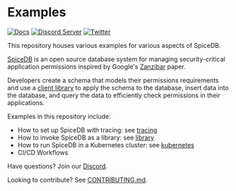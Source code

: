 # Examples

[![Docs](https://img.shields.io/badge/docs-authzed.com-%234B4B6C "Authzed Documentation")](https://docs.authzed.com)
[![Discord Server](https://img.shields.io/discord/844600078504951838?color=7289da&logo=discord "Discord Server")](https://discord.gg/jTysUaxXzM)
[![Twitter](https://img.shields.io/twitter/follow/authzed?color=%23179CF0&logo=twitter&style=flat-square "@authzed on Twitter")](https://twitter.com/authzed)

This repository houses various examples for various aspects of SpiceDB.

[SpiceDB] is an open source database system for managing security-critical application permissions inspired by Google's [Zanzibar] paper.

Developers create a schema that models their permissions requirements and use a [client library] to apply the schema to the database, insert data into the database, and query the data to efficiently check permissions in their applications.

[SpiceDB]: https://github.com/authzed/spicedb
[Zanzibar]: https://authzed.com/blog/what-is-zanzibar/
[client library]: https://github.com/orgs/authzed/repositories?q=client+library

Examples in this repository include:

- How to set up SpiceDB with tracing: see [tracing](./tracing)
- How to invoke SpiceDB as a library: see [library](./library)
- How to run SpiceDB in a Kubernetes cluster: see [kubernetes](./kubernetes)
- CI/CD Workflows

Have questions? Join our [Discord].

Looking to contribute? See [CONTRIBUTING.md].

[Discord]: https://authzed.com/discord
[CONTRIBUTING.md]: https://github.com/authzed/spicedb/blob/main/CONTRIBUTING.md
